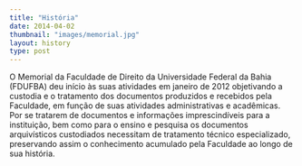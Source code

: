 ```yaml
---
title: "História"
date: 2014-04-02
thumbnail: "images/memorial.jpg"
layout: history
type: post
---
```



O Memorial da Faculdade de Direito da Universidade Federal da Bahia (FDUFBA) deu início às suas atividades em janeiro de 2012 
objetivando a custodia e o tratamento dos documentos produzidos e recebidos pela Faculdade, em função de suas atividades 
administrativas e acadêmicas. Por se tratarem de documentos e informações imprescindíveis para a instituição, 
bem como para o ensino e pesquisa os documentos arquivísticos custodiados necessitam de tratamento técnico especializado, 
preservando assim o conhecimento acumulado pela Faculdade ao longo de sua história.
